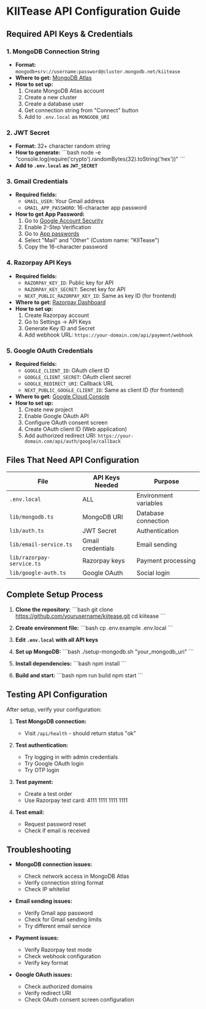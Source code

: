 # KIITease API Configuration Guide

## Required API Keys & Credentials

### 1. MongoDB Connection String
- **Format:** `mongodb+srv://username:password@cluster.mongodb.net/kiitease`
- **Where to get:** [MongoDB Atlas](https://www.mongodb.com/cloud/atlas)
- **How to set up:**
  1. Create MongoDB Atlas account
  2. Create a new cluster
  3. Create a database user
  4. Get connection string from "Connect" button
  5. Add to `.env.local` as `MONGODB_URI`

### 2. JWT Secret
- **Format:** 32+ character random string
- **How to generate:**
  \`\`\`bash
  node -e "console.log(require('crypto').randomBytes(32).toString('hex'))"
  \`\`\`
- **Add to `.env.local` as `JWT_SECRET`**

### 3. Gmail Credentials
- **Required fields:**
  - `GMAIL_USER`: Your Gmail address
  - `GMAIL_APP_PASSWORD`: 16-character app password
- **How to get App Password:**
  1. Go to [Google Account Security](https://myaccount.google.com/security)
  2. Enable 2-Step Verification
  3. Go to [App passwords](https://myaccount.google.com/apppasswords)
  4. Select "Mail" and "Other" (Custom name: "KIITease")
  5. Copy the 16-character password

### 4. Razorpay API Keys
- **Required fields:**
  - `RAZORPAY_KEY_ID`: Public key for API
  - `RAZORPAY_KEY_SECRET`: Secret key for API
  - `NEXT_PUBLIC_RAZORPAY_KEY_ID`: Same as key ID (for frontend)
- **Where to get:** [Razorpay Dashboard](https://dashboard.razorpay.com/)
- **How to set up:**
  1. Create Razorpay account
  2. Go to Settings → API Keys
  3. Generate Key ID and Secret
  4. Add webhook URL: `https://your-domain.com/api/payment/webhook`

### 5. Google OAuth Credentials
- **Required fields:**
  - `GOOGLE_CLIENT_ID`: OAuth client ID
  - `GOOGLE_CLIENT_SECRET`: OAuth client secret
  - `GOOGLE_REDIRECT_URI`: Callback URL
  - `NEXT_PUBLIC_GOOGLE_CLIENT_ID`: Same as client ID (for frontend)
- **Where to get:** [Google Cloud Console](https://console.cloud.google.com/)
- **How to set up:**
  1. Create new project
  2. Enable Google OAuth API
  3. Configure OAuth consent screen
  4. Create OAuth client ID (Web application)
  5. Add authorized redirect URI: `https://your-domain.com/api/auth/google/callback`

## Files That Need API Configuration

| File | API Keys Needed | Purpose |
|------|----------------|---------|
| `.env.local` | ALL | Environment variables |
| `lib/mongodb.ts` | MongoDB URI | Database connection |
| `lib/auth.ts` | JWT Secret | Authentication |
| `lib/email-service.ts` | Gmail credentials | Email sending |
| `lib/razorpay-service.ts` | Razorpay keys | Payment processing |
| `lib/google-auth.ts` | Google OAuth | Social login |

## Complete Setup Process

1. **Clone the repository:**
   \`\`\`bash
   git clone https://github.com/yourusername/kiitease.git
   cd kiitease
   \`\`\`

2. **Create environment file:**
   \`\`\`bash
   cp .env.example .env.local
   \`\`\`

3. **Edit `.env.local` with all API keys**

4. **Set up MongoDB:**
   \`\`\`bash
   ./setup-mongodb.sh "your_mongodb_uri"
   \`\`\`

5. **Install dependencies:**
   \`\`\`bash
   npm install
   \`\`\`

6. **Build and start:**
   \`\`\`bash
   npm run build
   npm start
   \`\`\`

## Testing API Configuration

After setup, verify your configuration:

1. **Test MongoDB connection:**
   - Visit `/api/health` - should return status "ok"

2. **Test authentication:**
   - Try logging in with admin credentials
   - Try Google OAuth login
   - Try OTP login

3. **Test payment:**
   - Create a test order
   - Use Razorpay test card: 4111 1111 1111 1111

4. **Test email:**
   - Request password reset
   - Check if email is received

## Troubleshooting

- **MongoDB connection issues:**
  - Check network access in MongoDB Atlas
  - Verify connection string format
  - Check IP whitelist

- **Email sending issues:**
  - Verify Gmail app password
  - Check for Gmail sending limits
  - Try different email service

- **Payment issues:**
  - Verify Razorpay test mode
  - Check webhook configuration
  - Verify key format

- **Google OAuth issues:**
  - Check authorized domains
  - Verify redirect URI
  - Check OAuth consent screen configuration

